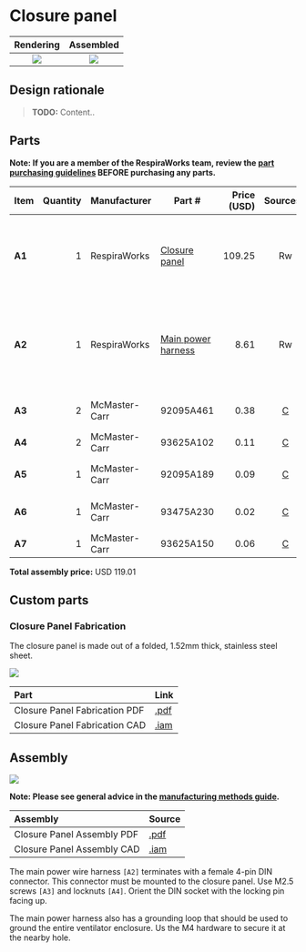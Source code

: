 # Closure panel

| Rendering | Assembled |
|:-------------------------:|:-------------------------:|
| ![](images/rendering.jpg) | ![](images/assembled.jpg) |


## Design rationale

> **TODO:** Content..

## Parts

**Note: If you are a member of the RespiraWorks team, review the [part purchasing guidelines][ppg]
BEFORE purchasing any parts.**

[ppg]: ../purchasing_guidelines.md

| Item  | Quantity | Manufacturer  | Part #                     | Price (USD) | Sources[*][ppg]| Notes |
| ----- |---------:| ------------- | -------------------------- | -----------:|:--------------:|:------|
|**A1** | 1        | RespiraWorks  | [Closure panel][a1rw]      | 109.25      | Rw             | Ventilator closure (back panel), bent sheet metal |
|**A2** | 1        | RespiraWorks  | [Main power harness][a2rw] | 8.61        | Rw             | Main power wire harness, with 4pin DIN female plug |
|**A3** | 2        | McMaster-Carr | 92095A461                  | 0.38        | [C][a3mcmc]    | M2.5 screw, 12mm |
|**A4** | 2        | McMaster-Carr | 93625A102                  | 0.11        | [C][a4mcmc]    | M2.5 locknut |
|**A5** | 1        | McMaster-Carr | 92095A189                  | 0.09        | [C][a5mcmc]    | M4 screw, 8mm |
|**A6** | 1        | McMaster-Carr | 93475A230                  | 0.02        | [C][a6mcmc]    | M4 washer, 9mm OD |
|**A7** | 1        | McMaster-Carr | 93625A150                  | 0.06        | [C][a7mcmc]    | M4 locknut |

**Total assembly price:** USD 119.01

[a1rw]:    #custom-parts
[a2rw]:    ../wiring/README.md#main-power-input
[a3mcmc]:  https://www.mcmaster.com/92095A461/
[a4mcmc]:  https://www.mcmaster.com/93625A102/
[a5mcmc]: https://www.mcmaster.com/92095A189/
[a6mcmc]: https://www.mcmaster.com/93475A230/
[a7mcmc]: https://www.mcmaster.com/93625A150/

## Custom parts


### Closure Panel Fabrication
The closure panel is made out of a folded, 1.52mm thick, stainless steel sheet.


 [![](images/fab_drawing_2.jpg)](closure_assembly.pdf)

| Part  | Link |
|:------|:-------|
| Closure Panel Fabrication PDF | [.pdf](closure_assembly.pdf)|
| Closure Panel Fabrication CAD | [.iam](closure_panel.ipt)|


## Assembly

 [![](images/fab_drawing_1.jpg)](closure_assembly.pdf)

**Note: Please see general advice in the [manufacturing methods guide](../methods).**

| Assembly | Source |
|:---------|:-------|
| Closure Panel Assembly PDF | [.pdf](closure_assembly.pdf)|
| Closure Panel Assembly CAD | [.iam](closure_assembly.iam)|


The main power wire harness `[A2]` terminates with a female 4-pin DIN connector. This connector must be mounted to the
closure panel. Use M2.5 screws `[A3]` and locknuts `[A4]`. Orient the DIN socket with the locking pin facing up.

The main power harness also has a grounding loop that should be used to ground the entire ventilator enclosure.
Us the M4 hardware to secure it at the nearby hole.
